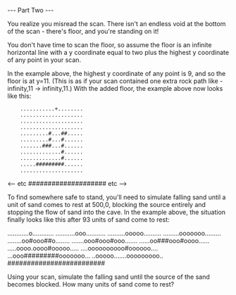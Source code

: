 --- Part Two ---

You realize you misread the scan. There isn't an endless void at the bottom of the scan - there's floor, and you're standing on it!

You don't have time to scan the floor, so assume the floor is an infinite horizontal line with a y coordinate equal to two plus the highest y coordinate of any point in your scan.

In the example above, the highest y coordinate of any point is 9, and so the floor is at y=11. (This is as if your scan contained one extra rock path like -infinity,11 -> infinity,11.) With the added floor, the example above now looks like this:

        ...........+........
        ....................
        ....................
        ....................
        .........#...##.....
        .........#...#......
        .......###...#......
        .............#......
        .............#......
        .....#########......
        ....................
<-- etc #################### etc -->

To find somewhere safe to stand, you'll need to simulate falling sand until a unit of sand comes to rest at 500,0, blocking the source entirely and stopping the flow of sand into the cave. In the example above, the situation finally looks like this after 93 units of sand come to rest:

............o............
...........ooo...........
..........ooooo..........
.........ooooooo.........
........oo#ooo##o........
.......ooo#ooo#ooo.......
......oo###ooo#oooo......
.....oooo.oooo#ooooo.....
....oooooooooo#oooooo....
...ooo#########ooooooo...
..ooooo.......ooooooooo..
#########################

Using your scan, simulate the falling sand until the source of the sand becomes blocked. How many units of sand come to rest?